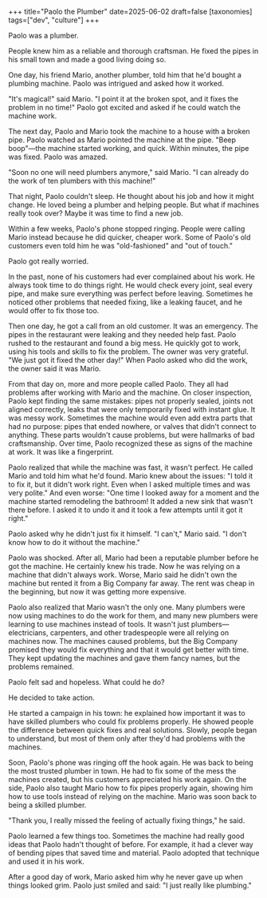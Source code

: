 +++
title="Paolo the Plumber"
date=2025-06-02
draft=false
[taxonomies]
tags=["dev", "culture"]
+++

Paolo was a plumber.

People knew him as a reliable and thorough craftsman.
He fixed the pipes in his small town and made a good living doing so.

One day, his friend Mario, another plumber, told him that he'd bought a plumbing machine.
Paolo was intrigued and asked how it worked.

"It's magical!" said Mario.
"I point it at the broken spot, and it fixes the problem in no time!"
Paolo got excited and asked if he could watch the machine work.

The next day, Paolo and Mario took the machine to a house with a broken pipe.
Paolo watched as Mario pointed the machine at the pipe.
"Beep boop"—the machine started working, and quick.
Within minutes, the pipe was fixed. Paolo was amazed.

"Soon no one will need plumbers anymore," said Mario.
"I can already do the work of ten plumbers with this machine!"

That night, Paolo couldn't sleep.
He thought about his job and how it might change.
He loved being a plumber and helping people.
But what if machines really took over?
Maybe it was time to find a new job.

Within a few weeks, Paolo's phone stopped ringing.
People were calling Mario instead because he did quicker, cheaper work.
Some of Paolo's old customers even told him he was "old-fashioned" and "out of touch."

Paolo got really worried.

In the past, none of his customers had ever complained about his work.
He always took time to do things right.
He would check every joint, seal every pipe, and make sure everything was perfect before leaving.
Sometimes he noticed other problems that needed fixing, like a leaking faucet, and he would offer to fix those too.

Then one day, he got a call from an old customer.
It was an emergency.
The pipes in the restaurant were leaking and they needed help fast.
Paolo rushed to the restaurant and found a big mess.
He quickly got to work, using his tools and skills to fix the problem.
The owner was very grateful.
"We just got it fixed the other day!"
When Paolo asked who did the work, the owner said it was Mario.

From that day on, more and more people called Paolo.
They all had problems after working with Mario and the machine.
On closer inspection, Paolo kept finding the same mistakes:
pipes not properly sealed, joints not aligned correctly, leaks that were only temporarily fixed with instant glue.
It was messy work.
Sometimes the machine would even add extra parts that had no purpose: pipes that ended nowhere, or valves that didn't connect to anything.
These parts wouldn't cause problems, but were hallmarks of bad craftsmanship.
Over time, Paolo recognized these as signs of the machine at work.
It was like a fingerprint.

Paolo realized that while the machine was fast, it wasn't perfect.
He called Mario and told him what he'd found.
Mario knew about the issues: "I told it to fix it, but it didn't work right. Even when I asked multiple times and was very polite."
And even worse: "One time I looked away for a moment and the machine started remodeling the bathroom! It added a new sink that wasn't there before. I asked it to undo it and it took a few attempts until it got it right."

Paolo asked why he didn't just fix it himself.
"I can't," Mario said. "I don't know how to do it without the machine."

Paolo was shocked.
After all, Mario had been a reputable plumber before he got the machine. He certainly knew his trade.
Now he was relying on a machine that didn't always work.
Worse, Mario said he didn't own the machine but rented it from a Big Company far away.
The rent was cheap in the beginning, but now it was getting more expensive.

Paolo also realized that Mario wasn't the only one.
Many plumbers were now using machines to do the work for them, and many new plumbers were learning to use machines instead of tools.
It wasn't just plumbers—electricians, carpenters, and other tradespeople were all relying on machines now.
The machines caused problems, but the Big Company promised they would fix everything and that it would get better with time.
They kept updating the machines and gave them fancy names, but the problems remained.

Paolo felt sad and hopeless.
What could he do?

He decided to take action.

He started a campaign in his town: he explained how important it was to have skilled plumbers who could fix problems properly.
He showed people the difference between quick fixes and real solutions.
Slowly, people began to understand, but most of them only after they'd had problems with the machines.

Soon, Paolo's phone was ringing off the hook again.
He was back to being the most trusted plumber in town.
He had to fix some of the mess the machines created, but his customers appreciated his work again.
On the side, Paolo also taught Mario how to fix pipes properly again, showing him how to use tools instead of relying on the machine.
Mario was soon back to being a skilled plumber.

"Thank you, I really missed the feeling of actually fixing things," he said.

Paolo learned a few things too.
Sometimes the machine had really good ideas that Paolo hadn't thought of before.
For example, it had a clever way of bending pipes that saved time and material.
Paolo adopted that technique and used it in his work.

After a good day of work, Mario asked him why he never gave up when things looked grim.
Paolo just smiled and said: "I just really like plumbing."